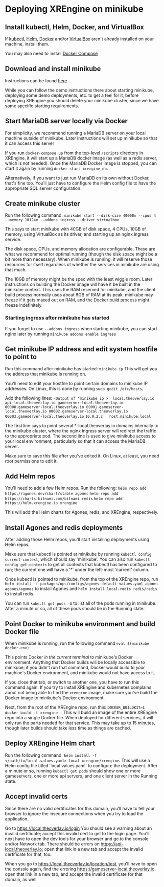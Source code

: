 # Deploying XREngine on minikube

## Install kubectl, Helm, Docker, and VirtualBox
If [kubectl](https://kubernetes.io/docs/tasks/tools/), [Helm](https://helm.sh/docs/intro/install/),
[Docker](https://docs.docker.com/get-docker/) and/or [VirtualBox](https://www.virtualbox.org/wiki/Downloads)
aren't already installed on your machine, install them.

You may also need to install [Docker Compose](https://docs.docker.com/compose/install/)

## Download and install minikube
Instructions can be found [here](https://minikube.sigs.k8s.io/docs/start/)

While you can follow the demo instructions there about starting minikube, deploying
some demo deployments, etc. to get a feel for it, before deploying XREngine you should delete
your minikube cluster, since we have some specific starting requirements.

## Start MariaDB server locally via Docker
For simplicity, we recommend running a MariaDB server on your local machine outside of minikube.
Later instructions will set up minikube so that it can access this server

If you run `docker-compose up` from the top-level `/scripts` directory in XREngine, it will
start up a MariaDB docker image (as well as a redis server, which is not needed). Once the
MariaDB Docker image is stopped, you can start it again by running `docker start xrengine_db`. 

Alternatively, if you want to just run MariaDB on its own without Docker, that's fine too.
You'll just have to configure the Helm config file to have the appropriate SQL server configuration.

## Create minikube cluster
Run the following command:
`minikube start --disk-size 40000m --cpus 4 --memory 10124m --addons ingress --driver virtualbox`

This says to start minikube with 40GB of disk space, 4 CPUs, 10GB of memory, using VirtualBox as its
driver, and starting up an nginx ingress service.

The disk space, CPUs, and memory allocation are configurable. These are what we recommend for optimal
running (though the disk space might be a bit more than necessary). When minikube is running,
it will reserve those resources for itself regardless of whether the services in minikube are using
that much.

The 10GB of memory might be the spec with the least wiggle room. Later instructions on building
the Docker image will have it be built in the minikube context. This uses the RAM reserved for minikube,
and the client build process normally uses about 8GB of RAM at its peak. minikube may freeze if
it gets maxed out on RAM, and the Docker build process might freeze indefinitely.

### Starting ingress after minikube has started
If you forget to use `--addons ingress` when starting minikube, you can start nginx later by
running `minikube addons enable ingress`

## Get minikube IP address and edit system hostfile to point to 
Run this command after minikube has started: `minikube ip`
This will get you the address that minikube is running on.

You'll need to edit your hostfile to point certain domains to minikube IP addresses. On Linux,
this is done by running `sudo gedit /etc/hosts`.

Add the following lines:
`<Output of 'minikube ip'>  local.theoverlay.io api-local.theoverlay.io gameserver-local.theoverlay.io 00000.gameserver-local.theoverlay.io 00001.gameserver-local.theoverlay.io 00002.gameserver-local.theoverlay.io 00003.gameserver-local.theoverlay.io`
`10.0.2.2   host.minikube.local`

The first line says to point several *-local.theoverlay.io domains internally to the minikube cluster,
where the nginx ingress server will redirect the traffic to the appropriate pod.
The second line is used to give minikube access to your local environment, particularly so that it
can access the MariaDB server.

Make sure to save this file after you've edited it. On Linux, at least, you need root permissions
to edit it.

## Add Helm repos
You'll need to add a few Helm repos. Run the following:
`helm repo add https://agones.dev/chart/stable agones`
`helm repo add https://charts.bitnami.com/bitnami redis`
`helm repo add https://helm.xrengine.io xrengine`

This will add the Helm charts for Agones, redis, and XREngine, respectively.

## Install Agones and redis deployments
After adding those Helm repos, you'll start installing deployments using Helm repos.

Make sure that kubectl is pointed at minikube by running `kubectl config current-context`,
which should say 'minikube'. You can also run `kubectl config get-contexts` to get all contexts
that kubectl has been configured to run; the current one will have a '*' under the left-most
'current' column.

Once kubectl is pointed to minikube, from the top of the XREngine repo, run
`helm install -f packages/ops/configs/agones-default-values.yaml agones agones/agones` to install Agones
and `helm install local-redis redis/redis` to install redis.

You can run `kubectl get pods -A` to list all of the pods running in minikube. After a minute or so,
all of these pods should be in the Running state.

## Point Docker to minikube environment and build Docker file
When minikube is running, run the following command
`eval $(minikube docker-env)`

This points Docker *in the current terminal* to minikube's Docker environment. Anything that Docker builds
will be locally accessible to minikube; if you didn't run that command, Docker would build to your machine's
Docker environment, and minikube would not have access to it.

If you close that tab, or switch to another one, you have to run this command again. If you try to
install XREngine and kubernetes complains about not being able to find the `xrengine` image, make
sure you've build the Docker image to minikube's Docker environment.

Next, from the root of the XREngine repo, run this: `DOCKER_BUILDKIT=1 docker build -t xrengine .`
This will build an image of the entire XREngine repo into a single Docker file. When deployed for
different services, it will only run the parts needed for that service. This may take up to 15 minutes,
though later builds should take less time as things are cached.

## Deploy XREngine Helm chart
Run the following command: `helm install -f </path/to/local.values.yaml> local xrengine/xrengine`.
This will use a Helm config file titled 'local.values.yaml' to configure the deployment.
After a minute or so, running `kubectl get pods` should show one or more gameservers, one or more api
servers, and one client server in the Running state.

## Accept invalid certs
Since there are no valid certificates for this domain, you'll have to tell your browser to ignore the
insecure connections when you try to load the application.

Go to https://local.theoverlay.io/login You should see a warning about an invalid certificate; accept this
invalid cert to get to the login page. You'll next have to open the dev tools for your browser and go to
the console and/or Network tab. There should be errors on https://api-local.theoverlay.io; open that link
in a new tab and accept the invalid certificate for that, too.

When you go to https://local.theoverlay.io/location/test, you'll have to open the console again, find the
erroring https://gameserver-local.theoverlay.io, open that link in a new tab, and accept the invalid certificate
for that domain, as well.
